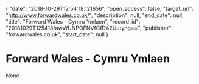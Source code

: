 {
  "date": "2018-10-29T12:54:18.121656", 
  "open_access": false, 
  "target_url": "http://www.forwardwales.co.uk/", 
  "description": null, 
  "end_date": null, 
  "title": "Forward Wales - Cymru Ymlaen", 
  "record_id": "20181029T125418/awWUNPQFNVfGfD42Uutyng==", 
  "publisher": "forwardwales.co.uk", 
  "start_date": null
}

# Forward Wales - Cymru Ymlaen

None